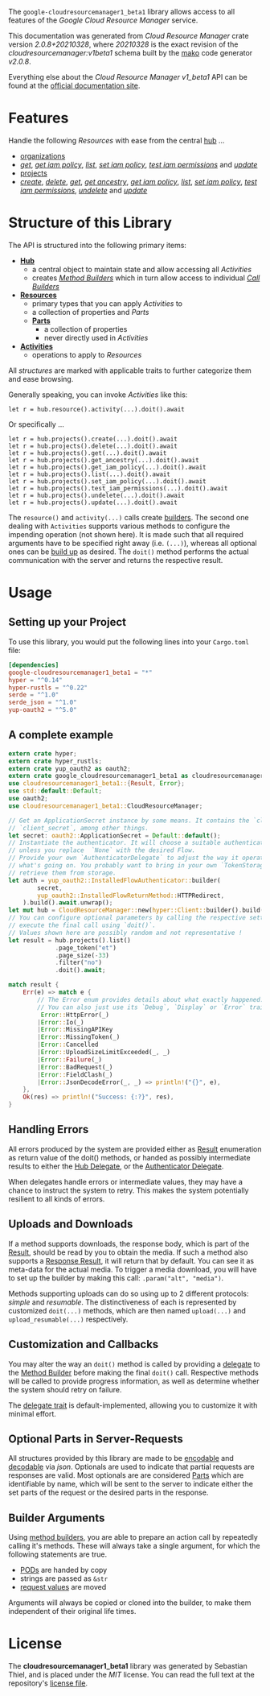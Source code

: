 <!---
DO NOT EDIT !
This file was generated automatically from 'src/mako/api/README.md.mako'
DO NOT EDIT !
-->
The `google-cloudresourcemanager1_beta1` library allows access to all features of the *Google Cloud Resource Manager* service.

This documentation was generated from *Cloud Resource Manager* crate version *2.0.8+20210328*, where *20210328* is the exact revision of the *cloudresourcemanager:v1beta1* schema built by the [mako](http://www.makotemplates.org/) code generator *v2.0.8*.

Everything else about the *Cloud Resource Manager* *v1_beta1* API can be found at the
[official documentation site](https://cloud.google.com/resource-manager).
# Features

Handle the following *Resources* with ease from the central [hub](https://docs.rs/google-cloudresourcemanager1_beta1/2.0.8+20210328/google_cloudresourcemanager1_beta1/CloudResourceManager) ... 

* [organizations](https://docs.rs/google-cloudresourcemanager1_beta1/2.0.8+20210328/google_cloudresourcemanager1_beta1/api::Organization)
 * [*get*](https://docs.rs/google-cloudresourcemanager1_beta1/2.0.8+20210328/google_cloudresourcemanager1_beta1/api::OrganizationGetCall), [*get iam policy*](https://docs.rs/google-cloudresourcemanager1_beta1/2.0.8+20210328/google_cloudresourcemanager1_beta1/api::OrganizationGetIamPolicyCall), [*list*](https://docs.rs/google-cloudresourcemanager1_beta1/2.0.8+20210328/google_cloudresourcemanager1_beta1/api::OrganizationListCall), [*set iam policy*](https://docs.rs/google-cloudresourcemanager1_beta1/2.0.8+20210328/google_cloudresourcemanager1_beta1/api::OrganizationSetIamPolicyCall), [*test iam permissions*](https://docs.rs/google-cloudresourcemanager1_beta1/2.0.8+20210328/google_cloudresourcemanager1_beta1/api::OrganizationTestIamPermissionCall) and [*update*](https://docs.rs/google-cloudresourcemanager1_beta1/2.0.8+20210328/google_cloudresourcemanager1_beta1/api::OrganizationUpdateCall)
* [projects](https://docs.rs/google-cloudresourcemanager1_beta1/2.0.8+20210328/google_cloudresourcemanager1_beta1/api::Project)
 * [*create*](https://docs.rs/google-cloudresourcemanager1_beta1/2.0.8+20210328/google_cloudresourcemanager1_beta1/api::ProjectCreateCall), [*delete*](https://docs.rs/google-cloudresourcemanager1_beta1/2.0.8+20210328/google_cloudresourcemanager1_beta1/api::ProjectDeleteCall), [*get*](https://docs.rs/google-cloudresourcemanager1_beta1/2.0.8+20210328/google_cloudresourcemanager1_beta1/api::ProjectGetCall), [*get ancestry*](https://docs.rs/google-cloudresourcemanager1_beta1/2.0.8+20210328/google_cloudresourcemanager1_beta1/api::ProjectGetAncestryCall), [*get iam policy*](https://docs.rs/google-cloudresourcemanager1_beta1/2.0.8+20210328/google_cloudresourcemanager1_beta1/api::ProjectGetIamPolicyCall), [*list*](https://docs.rs/google-cloudresourcemanager1_beta1/2.0.8+20210328/google_cloudresourcemanager1_beta1/api::ProjectListCall), [*set iam policy*](https://docs.rs/google-cloudresourcemanager1_beta1/2.0.8+20210328/google_cloudresourcemanager1_beta1/api::ProjectSetIamPolicyCall), [*test iam permissions*](https://docs.rs/google-cloudresourcemanager1_beta1/2.0.8+20210328/google_cloudresourcemanager1_beta1/api::ProjectTestIamPermissionCall), [*undelete*](https://docs.rs/google-cloudresourcemanager1_beta1/2.0.8+20210328/google_cloudresourcemanager1_beta1/api::ProjectUndeleteCall) and [*update*](https://docs.rs/google-cloudresourcemanager1_beta1/2.0.8+20210328/google_cloudresourcemanager1_beta1/api::ProjectUpdateCall)




# Structure of this Library

The API is structured into the following primary items:

* **[Hub](https://docs.rs/google-cloudresourcemanager1_beta1/2.0.8+20210328/google_cloudresourcemanager1_beta1/CloudResourceManager)**
    * a central object to maintain state and allow accessing all *Activities*
    * creates [*Method Builders*](https://docs.rs/google-cloudresourcemanager1_beta1/2.0.8+20210328/google_cloudresourcemanager1_beta1/client::MethodsBuilder) which in turn
      allow access to individual [*Call Builders*](https://docs.rs/google-cloudresourcemanager1_beta1/2.0.8+20210328/google_cloudresourcemanager1_beta1/client::CallBuilder)
* **[Resources](https://docs.rs/google-cloudresourcemanager1_beta1/2.0.8+20210328/google_cloudresourcemanager1_beta1/client::Resource)**
    * primary types that you can apply *Activities* to
    * a collection of properties and *Parts*
    * **[Parts](https://docs.rs/google-cloudresourcemanager1_beta1/2.0.8+20210328/google_cloudresourcemanager1_beta1/client::Part)**
        * a collection of properties
        * never directly used in *Activities*
* **[Activities](https://docs.rs/google-cloudresourcemanager1_beta1/2.0.8+20210328/google_cloudresourcemanager1_beta1/client::CallBuilder)**
    * operations to apply to *Resources*

All *structures* are marked with applicable traits to further categorize them and ease browsing.

Generally speaking, you can invoke *Activities* like this:

```Rust,ignore
let r = hub.resource().activity(...).doit().await
```

Or specifically ...

```ignore
let r = hub.projects().create(...).doit().await
let r = hub.projects().delete(...).doit().await
let r = hub.projects().get(...).doit().await
let r = hub.projects().get_ancestry(...).doit().await
let r = hub.projects().get_iam_policy(...).doit().await
let r = hub.projects().list(...).doit().await
let r = hub.projects().set_iam_policy(...).doit().await
let r = hub.projects().test_iam_permissions(...).doit().await
let r = hub.projects().undelete(...).doit().await
let r = hub.projects().update(...).doit().await
```

The `resource()` and `activity(...)` calls create [builders][builder-pattern]. The second one dealing with `Activities` 
supports various methods to configure the impending operation (not shown here). It is made such that all required arguments have to be 
specified right away (i.e. `(...)`), whereas all optional ones can be [build up][builder-pattern] as desired.
The `doit()` method performs the actual communication with the server and returns the respective result.

# Usage

## Setting up your Project

To use this library, you would put the following lines into your `Cargo.toml` file:

```toml
[dependencies]
google-cloudresourcemanager1_beta1 = "*"
hyper = "^0.14"
hyper-rustls = "^0.22"
serde = "^1.0"
serde_json = "^1.0"
yup-oauth2 = "^5.0"
```

## A complete example

```Rust
extern crate hyper;
extern crate hyper_rustls;
extern crate yup_oauth2 as oauth2;
extern crate google_cloudresourcemanager1_beta1 as cloudresourcemanager1_beta1;
use cloudresourcemanager1_beta1::{Result, Error};
use std::default::Default;
use oauth2;
use cloudresourcemanager1_beta1::CloudResourceManager;

// Get an ApplicationSecret instance by some means. It contains the `client_id` and 
// `client_secret`, among other things.
let secret: oauth2::ApplicationSecret = Default::default();
// Instantiate the authenticator. It will choose a suitable authentication flow for you, 
// unless you replace  `None` with the desired Flow.
// Provide your own `AuthenticatorDelegate` to adjust the way it operates and get feedback about 
// what's going on. You probably want to bring in your own `TokenStorage` to persist tokens and
// retrieve them from storage.
let auth = yup_oauth2::InstalledFlowAuthenticator::builder(
        secret,
        yup_oauth2::InstalledFlowReturnMethod::HTTPRedirect,
    ).build().await.unwrap();
let mut hub = CloudResourceManager::new(hyper::Client::builder().build(hyper_rustls::HttpsConnector::with_native_roots()), auth);
// You can configure optional parameters by calling the respective setters at will, and
// execute the final call using `doit()`.
// Values shown here are possibly random and not representative !
let result = hub.projects().list()
             .page_token("et")
             .page_size(-33)
             .filter("no")
             .doit().await;

match result {
    Err(e) => match e {
        // The Error enum provides details about what exactly happened.
        // You can also just use its `Debug`, `Display` or `Error` traits
         Error::HttpError(_)
        |Error::Io(_)
        |Error::MissingAPIKey
        |Error::MissingToken(_)
        |Error::Cancelled
        |Error::UploadSizeLimitExceeded(_, _)
        |Error::Failure(_)
        |Error::BadRequest(_)
        |Error::FieldClash(_)
        |Error::JsonDecodeError(_, _) => println!("{}", e),
    },
    Ok(res) => println!("Success: {:?}", res),
}

```
## Handling Errors

All errors produced by the system are provided either as [Result](https://docs.rs/google-cloudresourcemanager1_beta1/2.0.8+20210328/google_cloudresourcemanager1_beta1/client::Result) enumeration as return value of
the doit() methods, or handed as possibly intermediate results to either the 
[Hub Delegate](https://docs.rs/google-cloudresourcemanager1_beta1/2.0.8+20210328/google_cloudresourcemanager1_beta1/client::Delegate), or the [Authenticator Delegate](https://docs.rs/yup-oauth2/*/yup_oauth2/trait.AuthenticatorDelegate.html).

When delegates handle errors or intermediate values, they may have a chance to instruct the system to retry. This 
makes the system potentially resilient to all kinds of errors.

## Uploads and Downloads
If a method supports downloads, the response body, which is part of the [Result](https://docs.rs/google-cloudresourcemanager1_beta1/2.0.8+20210328/google_cloudresourcemanager1_beta1/client::Result), should be
read by you to obtain the media.
If such a method also supports a [Response Result](https://docs.rs/google-cloudresourcemanager1_beta1/2.0.8+20210328/google_cloudresourcemanager1_beta1/client::ResponseResult), it will return that by default.
You can see it as meta-data for the actual media. To trigger a media download, you will have to set up the builder by making
this call: `.param("alt", "media")`.

Methods supporting uploads can do so using up to 2 different protocols: 
*simple* and *resumable*. The distinctiveness of each is represented by customized 
`doit(...)` methods, which are then named `upload(...)` and `upload_resumable(...)` respectively.

## Customization and Callbacks

You may alter the way an `doit()` method is called by providing a [delegate](https://docs.rs/google-cloudresourcemanager1_beta1/2.0.8+20210328/google_cloudresourcemanager1_beta1/client::Delegate) to the 
[Method Builder](https://docs.rs/google-cloudresourcemanager1_beta1/2.0.8+20210328/google_cloudresourcemanager1_beta1/client::CallBuilder) before making the final `doit()` call. 
Respective methods will be called to provide progress information, as well as determine whether the system should 
retry on failure.

The [delegate trait](https://docs.rs/google-cloudresourcemanager1_beta1/2.0.8+20210328/google_cloudresourcemanager1_beta1/client::Delegate) is default-implemented, allowing you to customize it with minimal effort.

## Optional Parts in Server-Requests

All structures provided by this library are made to be [encodable](https://docs.rs/google-cloudresourcemanager1_beta1/2.0.8+20210328/google_cloudresourcemanager1_beta1/client::RequestValue) and 
[decodable](https://docs.rs/google-cloudresourcemanager1_beta1/2.0.8+20210328/google_cloudresourcemanager1_beta1/client::ResponseResult) via *json*. Optionals are used to indicate that partial requests are responses 
are valid.
Most optionals are are considered [Parts](https://docs.rs/google-cloudresourcemanager1_beta1/2.0.8+20210328/google_cloudresourcemanager1_beta1/client::Part) which are identifiable by name, which will be sent to 
the server to indicate either the set parts of the request or the desired parts in the response.

## Builder Arguments

Using [method builders](https://docs.rs/google-cloudresourcemanager1_beta1/2.0.8+20210328/google_cloudresourcemanager1_beta1/client::CallBuilder), you are able to prepare an action call by repeatedly calling it's methods.
These will always take a single argument, for which the following statements are true.

* [PODs][wiki-pod] are handed by copy
* strings are passed as `&str`
* [request values](https://docs.rs/google-cloudresourcemanager1_beta1/2.0.8+20210328/google_cloudresourcemanager1_beta1/client::RequestValue) are moved

Arguments will always be copied or cloned into the builder, to make them independent of their original life times.

[wiki-pod]: http://en.wikipedia.org/wiki/Plain_old_data_structure
[builder-pattern]: http://en.wikipedia.org/wiki/Builder_pattern
[google-go-api]: https://github.com/google/google-api-go-client

# License
The **cloudresourcemanager1_beta1** library was generated by Sebastian Thiel, and is placed 
under the *MIT* license.
You can read the full text at the repository's [license file][repo-license].

[repo-license]: https://github.com/Byron/google-apis-rsblob/main/LICENSE.md
